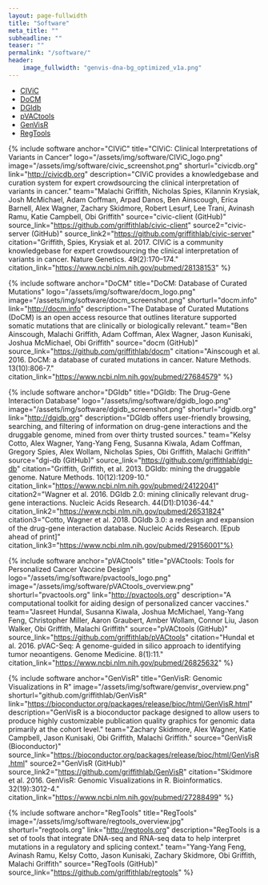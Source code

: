 ```yaml
---
layout: page-fullwidth
title: "Software"
meta_title: ""
subheadline: ""
teaser: ""
permalink: "/software/"
header:
    image_fullwidth: "genvis-dna-bg_optimized_v1a.png"
---
```


<div data-magellan-expedition="fixed">
  <ul class="sub-nav">
    <li data-magellan-arrival="CIViC"><a href="#CIViC">CIViC</a></li>
    <li data-magellan-arrival="DoCM"><a href="#DoCM">DoCM</a></li>
    <li data-magellan-arrival="DGIdb"><a href="#DGIdb">DGIdb</a></li>
    <li data-magellan-arrival="pVACtools"><a href="#pVACtools">pVACtools</a></li>
    <li data-magellan-arrival="GenVisR"><a href="#GenVisR">GenVisR</a></li>
    <li data-magellan-arrival="RegTools"><a href="#RegTools">RegTools</a></li>

  </ul>
</div>

{% include software anchor="CIViC" title="CIViC: Clinical Interpretations of Variants in Cancer" logo="/assets/img/software/CIViC_logo.png" image="/assets/img/software/civic_screenshot.png" shorturl="civicdb.org" link="http://civicdb.org" description="CIViC provides a knowledgebase and curation system for expert crowdsourcing the clinical interpretation of variants in cancer." team="Malachi Griffith, Nicholas Spies, Kilannin Krysiak, Josh McMichael, Adam Coffman, Arpad Danos, Ben Ainscough, Erica Barnell, Alex Wagner, Zachary Skidmore, Robert Lesurf, Lee Trani, Avinash Ramu, Katie Campbell, Obi Griffith" source="civic-client (GitHub)" source_link="https://github.com/griffithlab/civic-client" source2="civic-server (GitHub)" source_link2="https://github.com/griffithlab/civic-server" citation="Griffith, Spies, Krysiak et al. 2017. CIViC is a community knowledgebase for expert crowdsourcing the clinical interpretation of variants in cancer. Nature Genetics. 49(2):170–174." citation_link="https://www.ncbi.nlm.nih.gov/pubmed/28138153" %}

{% include software anchor="DoCM" title="DoCM: Database of Curated Mutations" logo="/assets/img/software/docm_logo.png" image="/assets/img/software/docm_screenshot.png" shorturl="docm.info" link="http://docm.info" description="The Database of Curated Mutations (DoCM) is an open access resource that outlines literature supported somatic mutations that are clinically or biologically relevant." team="Ben Ainscough, Malachi Griffith, Adam Coffman, Alex Wagner, Jason Kunisaki, Joshua McMichael, Obi Griffith" source="docm (GitHub)" source_link="https://github.com/griffithlab/docm" citation="Ainscough et al. 2016. DoCM: a database of curated mutations in cancer. Nature Methods. 13(10):806-7." citation_link="https://www.ncbi.nlm.nih.gov/pubmed/27684579" %}

{% include software anchor="DGIdb" title="DGIdb: The Drug-Gene Interaction Database" logo="/assets/img/software/dgidb_logo.png" image="/assets/img/software/dgidb_screenshot.png" shorturl="dgidb.org" link="http://dgidb.org" description="DGIdb offers user-friendly browsing, searching, and filtering of information on drug-gene interactions and the druggable genome, mined from over thirty trusted sources." team="Kelsy Cotto, Alex Wagner, Yang-Yang Feng, Susanna Kiwala, Adam Coffman, Gregory Spies, Alex Wollam, Nicholas Spies, Obi Griffith, Malachi Griffith" source="dgi-db (GitHub)" source_link="https://github.com/griffithlab/dgi-db" citation="Griffith, Griffith, et al. 2013. DGIdb: mining the druggable genome. Nature Methods. 10(12):1209-10." citation_link="https://www.ncbi.nlm.nih.gov/pubmed/24122041" citation2="Wagner et al. 2016. DGIdb 2.0: mining clinically relevant drug-gene interactions. Nucleic Acids Research. 44(D1):D1036-44." citation_link2="https://www.ncbi.nlm.nih.gov/pubmed/26531824" citation3="Cotto, Wagner et al. 2018. DGIdb 3.0: a redesign and expansion of the drug-gene interaction database. Nucleic Acids Research. [Epub ahead of print]" citation_link3="https://www.ncbi.nlm.nih.gov/pubmed/29156001"%}

{% include software anchor="pVACtools" title="pVACtools: Tools for Personalized Cancer Vaccine Design" logo="/assets/img/software/pvactools_logo.png" image="/assets/img/software/pVACtools_overview.png" shorturl="pvactools.org" link="http://pvactools.org" description="A computational toolkit for aiding design of personalized cancer vaccines." team="Jasreet Hundal, Susanna Kiwala, Joshua McMichael, Yang-Yang Feng, Christopher Miller, Aaron Graubert, Amber Wollam, Connor Liu, Jason Walker, Obi Griffith, Malachi Griffith" source="pVACtools (GitHub)" source_link="https://github.com/griffithlab/pVACtools" citation="Hundal et al. 2016. pVAC-Seq: A genome-guided in silico approach to identifying tumor neoantigens. Genome Medicine. 8(1):11." citation_link="https://www.ncbi.nlm.nih.gov/pubmed/26825632" %}

{% include software anchor="GenVisR" title="GenVisR: Genomic Visualizations in R" image="/assets/img/software/genvisr_overview.png"  shorturl="github.com/griffithlab/GenVisR" link="https://bioconductor.org/packages/release/bioc/html/GenVisR.html" description="GenVisR is a bioconductor package designed to allow users to produce highly customizable publication quality graphics for genomic data primarily at the cohort level." team="Zachary Skidmore, Alex Wagner, Katie Campbell, Jason Kunisaki, Obi Griffith, Malachi Griffith." source="GenVisR (Bioconductor)" source_link="https://bioconductor.org/packages/release/bioc/html/GenVisR.html" source2="GenVisR (GitHub)" source_link2="https://github.com/griffithlab/GenVisR" citation="Skidmore et al. 2016. GenVisR: Genomic Visualizations in R. Bioinformatics. 32(19):3012-4." citation_link="https://www.ncbi.nlm.nih.gov/pubmed/27288499" %}

{% include software anchor="RegTools" title="RegTools" image="/assets/img/software/regtools_overview.jpg" shorturl="regtools.org" link="http://regtools.org" description="RegTools is a set of tools that integrate DNA-seq and RNA-seq data to help interpret mutations in a regulatory and splicing context." team="Yang-Yang Feng, Avinash Ramu, Kelsy Cotto, Jason Kunisaki, Zachary Skidmore, Obi Griffith, Malachi Griffith" source="RegTools (GitHub)" source_link="https://github.com/griffithlab/regtools" %}
